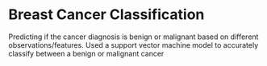 # Breast Cancer Classification 
Predicting if the cancer diagnosis is benign or malignant based on different observations/features.
Used a support vector machine model to accurately classify between a benign or malignant cancer 
